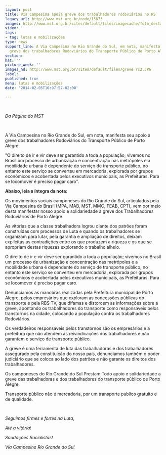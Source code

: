 ```yaml
---
layout: post
title: Via Campesina apoia greve dos trabalhadores rodoviários no RS
legacy_url: http://www.mst.org.br/node/15673
images: http://www.mst.org.br/sites/default/files/imagecache/foto_destaque/greve rs2.JPG
video: ''
tags:
- tag: lutas e mobilizações
type: news
support_line: A Via Campesina no Rio Grande do Sul, em nota, manifesta seu apoio à
  greve dos trabalhadores Rodoviários do Transporte Público de Porto Alegre.&nbsp;
section: 
hat: ''
picture_week: ''
images_hd: http://www.mst.org.br/sites/default/files/greve rs2.JPG
label: 
published: true
menu: lutas e mobilizações
date: '2014-02-05T16:07:57-02:00'

---
```

<p>&nbsp;</p><p><em>Da Página do MST</em></p><p>&nbsp;</p><p>A Via Campesina no Rio Grande do Sul, em nota, manifesta seu apoio à greve dos trabalhadores Rodoviários do Transporte Público de Porto Alegre.&nbsp;</p><p>"O direito de ir e vir deve ser garantido a toda a população; vivemos no Brasil um processo de urbanização e concentração nas metrópoles e a mobilidade urbana é dependente do serviço de transporte público, no entanto este serviço se converteu em mercadoria, explorada por grupos econômicos e acobertada pelos executivos municipais, as Prefeituras. Para se locomover é preciso pagar caro".</p><p><strong>Abaixo, leia a íntegra da nota:</strong></p><p>Os movimentos sociais camponeses do Rio Grande do Sul, articulados pela Via Campesina do Brasil (MPA, MAB, MST, MMC, FEAB, CPT), vem por meio desta manifestar nosso apoio e solidariedade à greve dos Trabalhadores Rodoviários de Porto Alegre.</p><p>As vitórias que a classe trabalhadora logrou diante dos patrões foram construídas com processos de Luta e quando os trabalhadores se organizam para lutar, pela garantia e ampliação de direitos, deixam explícitas as contradições entre os que produzem a riqueza e os que se apropriam destas riquezas explorando o trabalho alheio.&nbsp;</p><p>O direito de ir e vir deve ser garantido a toda a população; vivemos no Brasil um processo de urbanização e concentração nas metrópoles e a mobilidade urbana é dependente do serviço de transporte público, no entanto este serviço se converteu em mercadoria, explorada por grupos econômicos e acobertada pelos executivos municipais, as Prefeituras. Para se locomover é preciso pagar caro.</p><p>Denunciamos as manobras realizadas pela Prefeitura municipal de Porto Alegre, pelos empresários que exploram as concessões públicas do transporte e pela RBS TV, que difamas e distorcem as informações sobre a greve, apontando os trabalhadores do transporte como responsáveis pelos transtornos na cidade, colocando a população contra os trabalhadores Rodoviários.</p><p>Os verdadeiros responsáveis pelos transtornos são os empresários e a prefeitura que não atendem as reivindicações dos trabalhadores e não garantem o serviço de transporte público.&nbsp;</p><p>A greve é uma ferramenta de luta das trabalhadoras e dos trabalhadores assegurado pela constituição do nosso país, denunciamos também o poder judiciário que se coloca ao lado dos patrões e não garante os direitos dos trabalhadores.</p><p>Os camponeses do Rio Grande do Sul Prestam Todo apoio e solidariedade a greve das trabalhadoras e dos trabalhadores do transporte público de Porto Alegre.</p><p>Transporte público não é mercadoria, por um transporte publico gratuito e de qualidade.</p><p><em><br></em></p><p><em>Seguimos firmes e fortes na Luta,</em></p><p><em>Até a vitória!</em></p><p><em>Saudações Socialistas!</em></p><p><em>Via Campesina Rio Grande do Sul.</em></p>

